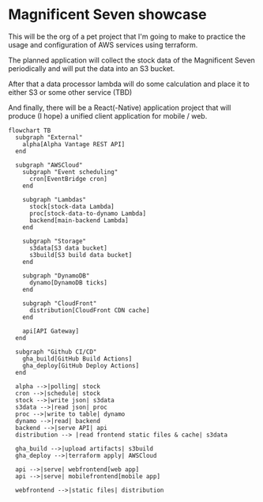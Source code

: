# Magnificent Seven showcase

This will be the org of a pet project that I'm going to make to practice the usage and configuration of AWS services using terraform.

The planned application will collect the stock data of the Magnificent Seven periodically and will put the data into an S3 bucket.

After that a data processor lambda will do some calculation and place it to either S3 or some other service (TBD)

And finally, there will be a React(-Native) application project that will produce (I hope) a unified client application for mobile / web.

```mermaid
flowchart TB
  subgraph "External"
    alpha[Alpha Vantage REST API]
  end

  subgraph "AWSCloud"
    subgraph "Event scheduling"
      cron[EventBridge cron]
    end
    
    subgraph "Lambdas"
      stock[stock-data Lambda]
      proc[stock-data-to-dynamo Lambda]
      backend[main-backend Lambda]
    end

    subgraph "Storage"
      s3data[S3 data bucket]
      s3build[S3 build data bucket]
    end

    subgraph "DynamoDB"
      dynamo[DynamoDB ticks]
    end

    subgraph "CloudFront"
      distribution[CloudFront CDN cache]
    end

    api[API Gateway]
  end

  subgraph "Github CI/CD"
    gha_build[GitHub Build Actions]
    gha_deploy[GitHub Deploy Actions]
  end

  alpha -->|polling| stock
  cron -->|schedule| stock
  stock -->|write json| s3data
  s3data -->|read json| proc
  proc -->|write to table| dynamo
  dynamo -->|read| backend
  backend -->|serve API| api
  distribution --> |read frontend static files & cache| s3data

  gha_build -->|upload artifacts| s3build
  gha_deploy -->|terraform apply| AWSCloud

  api -->|serve| webfrontend[web app]
  api -->|serve| mobilefrontend[mobile app]

  webfrontend -->|static files| distribution
